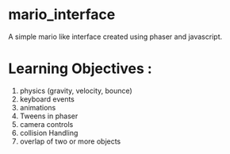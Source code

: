 
# mario_interface
A simple mario like interface created using phaser and javascript.

# Learning Objectives :
1. physics (gravity, velocity, bounce)
2. keyboard events
3. animations
4. Tweens in phaser
5. camera controls
6. collision Handling
7. overlap of two or more objects
